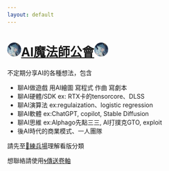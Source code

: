 ```yaml
---
layout: default
---
```

# <img src="./index.png" width="32px" height="32px"><a href="/">AI魔法師公會</a><img src="./index.png" width="32px" height="32px">

不定期分享AI的各種想法，包含
* 聊AI做遊戲 用AI繪圖 寫程式 作曲 寫劇本
* 聊AI硬體/SDK ex: RTX卡的tensorcore、DLSS
* 聊AI演算法 ex:regulaization、logistic regression
* 聊AI軟體 ex:ChatGPT, copilot, Stable Diffusion
* 聊AI思維 ex:Alphago先點三三, AI打撲克GTO, exploit
* 後AI時代的商業模式、一人團隊

請先至[🎯練兵場](./Training.md)理解看版分類

想聯絡請使用[🌀傳送卷軸](./Portal)